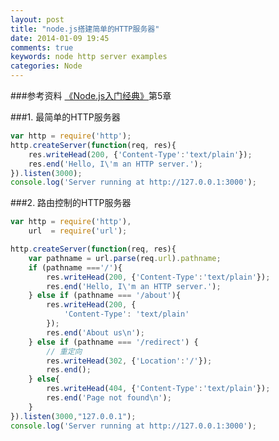 ```yaml
---
layout: post
title: "node.js搭建简单的HTTP服务器"
date: 2014-01-09 19:45
comments: true
keywords: node http server examples
categories: Node
---
```

###参考资料
<a href="http://book.douban.com/subject/23780706/" class="douban_book" name="23780706" target="_blank">《Node.js入门经典》</a>第5章

###1. 最简单的HTTP服务器

``` javascript
var http = require('http');
http.createServer(function(req, res){
	res.writeHead(200, {'Content-Type':'text/plain'});
	res.end('Hello, I\'m an HTTP server.');
}).listen(3000);
console.log('Server running at http://127.0.0.1:3000');
```

###2. 路由控制的HTTP服务器

``` javascript
var http = require('http'),
	url  = require('url');

http.createServer(function(req, res){
	var pathname = url.parse(req.url).pathname;
	if (pathname ==='/'){
		res.writeHead(200, {'Content-Type':'text/plain'});
		res.end('Hello, I\'m an HTTP server.');
	} else if (pathname === '/about'){
		res.writeHead(200, {
			'Content-Type': 'text/plain'
		});
		res.end('About us\n');
	} else if (pathname === '/redirect') {
		// 重定向
		res.writeHead(302, {'Location':'/'});
		res.end();
	} else{
		res.writeHead(404, {'Content-Type':'text/plain'});
		res.end('Page not found\n');
	}	
}).listen(3000,"127.0.0.1");
console.log('Server running at http://127.0.0.1:3000');
```
